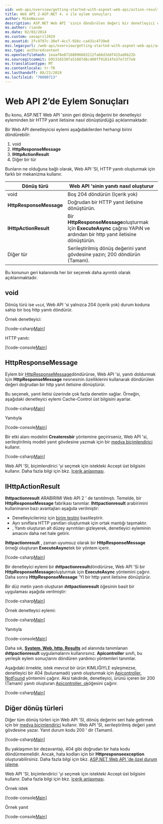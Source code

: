 ```yaml
---
uid: web-api/overview/getting-started-with-aspnet-web-api/action-results
title: Web API 2-ASP.NET 4. x ile eylem sonuçları
author: MikeWasson
description: ASP.NET Web API 'sinin döndürülen değeri bir denetleyici eyleminden ASP.NET 4. x içinde HTTP yanıt iletisine nasıl dönüştüreceğini açıklar.
ms.author: riande
ms.date: 02/03/2014
ms.custom: seoapril2019
ms.assetid: 2fc4797c-38ef-4cc7-926c-ca431c4739e8
msc.legacyurl: /web-api/overview/getting-started-with-aspnet-web-api/action-results
msc.type: authoredcontent
ms.openlocfilehash: 1eaaf8e87168096683212fa66d3ddf415ad6b22b
ms.sourcegitcommit: b95316530fa51087d6c400ff91814fe37e73f7e8
ms.translationtype: MT
ms.contentlocale: tr-TR
ms.lasthandoff: 08/23/2019
ms.locfileid: "70000713"
---
```

# <a name="action-results-in-web-api-2"></a>Web API 2’de Eylem Sonuçları

Bu konu, ASP.NET Web API 'sinin geri dönüş değerini bir denetleyici eyleminden bir HTTP yanıt iletisine nasıl dönüştürdüğü açıklanmaktadır.

Bir Web API denetleyicisi eylemi aşağıdakilerden herhangi birini döndürebilir:

1. void
2. **HttpResponseMessage**
3. **IHttpActionResult**
4. Diğer bir tür

Bunların ne olduğuna bağlı olarak, Web API 'SI, HTTP yanıtı oluşturmak için farklı bir mekanizma kullanır.

| Dönüş türü | Web API 'sinin yanıtı nasıl oluşturur |
| --- | --- |
| void | Boş 204 döndürün (Içerik yok) |
| **HttpResponseMessage** | Doğrudan bir HTTP yanıt iletisine dönüştürün. |
| **IHttpActionResult** | Bir **HttpResponseMessage**oluşturmak Için **ExecuteAsync** çağrısı YAPıN ve ardından bir http yanıt iletisine dönüştürün. |
| Diğer tür | Serileştirilmiş dönüş değerini yanıt gövdesine yazın; 200 döndürün (Tamam). |

Bu konunun geri kalanında her bir seçenek daha ayrıntılı olarak açıklanmaktadır.

## <a name="void"></a>void

Dönüş türü ise `void`, Web API 'si yalnızca 204 (içerik yok) durum koduna sahip bir boş http yanıtı döndürür.

Örnek denetleyici:

[!code-csharp[Main](action-results/samples/sample1.cs)]

HTTP yanıtı:

[!code-console[Main](action-results/samples/sample2.cmd)]

## <a name="httpresponsemessage"></a>HttpResponseMessage

Eylem bir [HttpResponseMessage](https://msdn.microsoft.com/library/system.net.http.httpresponsemessage.aspx)döndürürse, Web API 'si, yanıtı doldurmak Için **HttpResponseMessage** nesnesinin özelliklerini kullanarak döndürülen değeri doğrudan bir http yanıt iletisine dönüştürür.

Bu seçenek, yanıt iletisi üzerinde çok fazla denetim sağlar. Örneğin, aşağıdaki denetleyici eylemi Cache-Control üst bilgisini ayarlar.

[!code-csharp[Main](action-results/samples/sample3.cs)]

Yanıtıyla

[!code-console[Main](action-results/samples/sample4.cmd?highlight=2)]

Bir etki alanı modelini **Createresbir** yöntemine geçirirseniz, Web API 'si, serileştirilmiş modeli yanıt gövdesine yazmak için bir [medya biçimlendirici](../formats-and-model-binding/media-formatters.md) kullanır.

[!code-csharp[Main](action-results/samples/sample5.cs)]

Web API 'SI, biçimlendirici 'yi seçmek için istekteki Accept üst bilgisini kullanır. Daha fazla bilgi için bkz. [Içerik anlaşması](../formats-and-model-binding/content-negotiation.md).

## <a name="ihttpactionresult"></a>IHttpActionResult

**Ihttpactionresult** ARABIRIMI Web API 2 ' de tanıtılmıştı. Temelde, bir **HttpResponseMessage** fabrikası tanımlar. **Ihttpactionresult** arabirimini kullanmanın bazı avantajları aşağıda verilmiştir:

- Denetleyicileriniz için [birim testini](../testing-and-debugging/unit-testing-controllers-in-web-api.md) basitleştirir.
- Ayrı sınıflara HTTP yanıtları oluşturmak için ortak mantığı taşımaktır.
- , Yanıtı oluşturan alt düzey ayrıntıları gizleyerek, denetleyici eyleminin amacını daha net hale getirir.

**Ihttpactionresult** , zaman uyumsuz olarak bir **HttpResponseMessage** örneği oluşturan **ExecuteAsync**tek bir yöntem içerir.

[!code-csharp[Main](action-results/samples/sample6.cs)]

Bir denetleyici eylemi bir **ıhttpactionresult**döndürürse, Web API 'Si bir **HttpResponseMessage**oluşturmak için **ExecuteAsync** yöntemini çağırır. Daha sonra **HttpResponseMessage** 'YI bir http yanıt iletisine dönüştürür.

Bir düz metin yanıtı oluşturan **ıhttpactionresult** öğesinin basit bir uygulaması aşağıda verilmiştir:

[!code-csharp[Main](action-results/samples/sample7.cs)]

Örnek denetleyici eylemi:

[!code-csharp[Main](action-results/samples/sample8.cs)]

Yanıtıyla

[!code-console[Main](action-results/samples/sample9.cmd)]

Daha sık, **[System. Web. http. Results](https://msdn.microsoft.com/library/system.web.http.results.aspx)** ad alanında tanımlanan **ıhttpactionresult** uygulamalarını kullanırsınız. **Apicontroller** sınıfı, bu yerleşik eylem sonuçlarını döndüren yardımcı yöntemleri tanımlar.

Aşağıdaki örnekte, istek mevcut bir ürün KIMLIĞIYLE eşleşmezse, denetleyici bir 404 (bulunamadı) yanıtı oluşturmak için [Apicontroller. NotFound](https://msdn.microsoft.com/library/system.web.http.apicontroller.notfound.aspx) yöntemini çağırır. Aksi takdirde, denetleyici, ürünü içeren bir 200 (Tamam) yanıtı oluşturan [Apicontroller. ok](https://msdn.microsoft.com/library/dn314591.aspx)öğesini çağırır.

[!code-csharp[Main](action-results/samples/sample10.cs)]

## <a name="other-return-types"></a>Diğer dönüş türleri

Diğer tüm dönüş türleri için Web API 'SI, dönüş değerini seri hale getirmek için bir [medya biçimlendirici](../formats-and-model-binding/media-formatters.md) kullanır. Web API 'SI, serileştirilmiş değeri yanıt gövdesine yazar. Yanıt durum kodu 200 ' dir (Tamam).

[!code-csharp[Main](action-results/samples/sample11.cs)]

Bu yaklaşımın bir dezavantajı, 404 gibi doğrudan bir hata kodu döndürmemelidir. Ancak, hata kodları için bir **Httpresponseexception** oluşturabilirsiniz. Daha fazla bilgi için bkz. [ASP.NET Web API 'de özel durum işleme](../error-handling/exception-handling.md).

Web API 'SI, biçimlendirici 'yi seçmek için istekteki Accept üst bilgisini kullanır. Daha fazla bilgi için bkz. [Içerik anlaşması](../formats-and-model-binding/content-negotiation.md).

Örnek istek

[!code-console[Main](action-results/samples/sample12.cmd)]

Örnek yanıt

[!code-console[Main](action-results/samples/sample13.cmd)]
